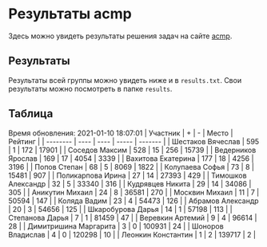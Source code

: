 # Результаты acmp
Здесь можно увидеть результаты решения задач на сайте [acmp](https://acmp.ru). 

## Результаты
Результаты всей группы можно увидеть ниже и в `results.txt`.
Свои результаты можно посмотреть в папке `results`.

## Таблица
Время обновления: 2021-01-10 18:07:01
| Участник | +    | -    | Место | Рейтинг |
| -------- | ---- | ---- | ----- | ------- |
| Шестаков Вячеслав | 595 | 1 | 172 | 17901 |
| Соседов Максим | 528 | 15 | 256 | 15739 |
| Ведерников Ярослав | 169 | 17 | 4054 | 3339 |
| Вахитова Екатерина | 177 | 18 | 4256 | 3196 |
| Попов Степан | 68 | 5 | 8069 | 1822 |
| Колупаева Софья | 73 | 8 | 15481 | 907 |
| Поликарпова Ирина | 27 | 14 | 27393 | 429 |
| Тимошков Александр | 32 | 5 | 33340 | 316 |
| Кудрявцев Никита | 29 | 14 | 34086 | 305 |
| Аникутин Михаил | 24 | 8 | 36581 | 270 |
| Москвин Михаил | 11 | 7 | 50594 | 147 |
| Коляда Вадим | 23 | 4 | 54473 | 126 |
| Абрамов Александр | 20 | 3 | 54656 | 125 |
| Шкаробурова Дарья | 14 | 1 | 57198 | 113 |
| Степанова Дарья | 7 | 1 | 81459 | 47 |
| Веревкин Артемий | 9 | 4 | 96614 | 28 |
| Димитришина Маргарита | 3 | 0 | 100931 | 24 |
| Шоноров Владислав | 4 | 0 | 120298 | 10 |
| Леонкин Константин | 1 | 2 | 139717 | 2 |
